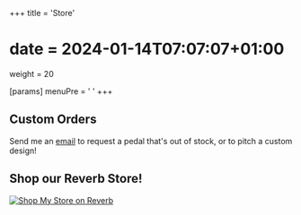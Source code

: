 +++
title = 'Store'
# date = 2024-01-14T07:07:07+01:00
weight = 20

[params]
   menuPre = '<i class="fa-fw fas fa-shopping-basket"></i> '
+++

## Custom Orders

Send me an [email](mailto:zach@straycircuits.com) to request a pedal that's out of stock, or to pitch a custom design!

## Shop our Reverb Store!

<a href="https://reverb.com/shop/zachs-gear-locker-98" target="_blank"><img src="http://res.cloudinary.com/reverb-cms/image/upload/backfilled/curation/shop-button-large-og_hgxmsd.png" alt="Shop My Store on Reverb"></a>
